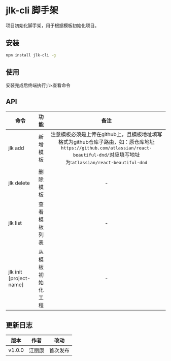 # jlk-cli 脚手架

项目初始化脚手架，用于根据模板初始化项目。

## 安装

```bash
npm install jlk-cli -g
```

## 使用

安装完成后终端执行`jlk`查看命令

## API

|  命令   |          功能          |          备注          |
| -------|:----------------------:| :----------------------:| 
| jlk add | 新增模板 | 注意模板必须是上传在github上，且模板地址填写格式为github仓库子路由，如：原仓库地址`https://github.com/atlassian/react-beautiful-dnd/`对应填写地址为:`atlassian/react-beautiful-dnd`  | 
| jlk delete | 删除模板 | - |
| jlk list | 查看模板列表 | - |
| jlk init <template-name> [project-name]  | 从模板初始化工程 | - |

## 更新日志

|  版本   |          作者          |          改动          |
| -------|:----------------------:| :----------------------:| 
| v1.0.0 | 江丽康 | 首次发布 |